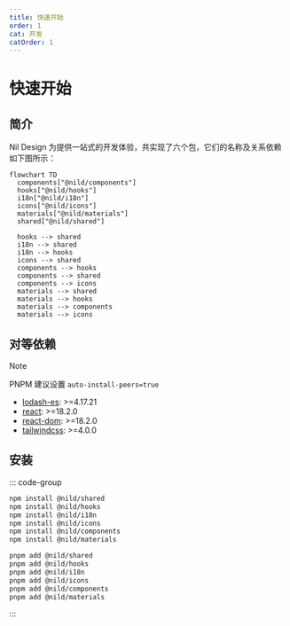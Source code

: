 ```yaml
---
title: 快速开始
order: 1
cat: 开发
catOrder: 1
---
```


# 快速开始

## 简介

Nil Design 为提供一站式的开发体验，共实现了六个包，它们的名称及关系依赖如下图所示：

```mermaid
flowchart TD
  components["@nild/components"]
  hooks["@nild/hooks"]
  i18n["@nild/i18n"]
  icons["@nild/icons"]
  materials["@nild/materials"]
  shared["@nild/shared"]

  hooks --> shared
  i18n --> shared
  i18n --> hooks
  icons --> shared
  components --> hooks
  components --> shared
  components --> icons
  materials --> shared
  materials --> hooks
  materials --> components
  materials --> icons
```

## 对等依赖

> [!NOTE]
> PNPM 建议设置 `auto-install-peers=true`

- [lodash-es](https://www.npmjs.com/package/lodash-es): >=4.17.21
- [react](https://www.npmjs.com/package/react): >=18.2.0
- [react-dom](https://www.npmjs.com/package/react-dom): >=18.2.0
- [tailwindcss](https://www.npmjs.com/package/tailwindcss): >=4.0.0

## 安装

::: code-group
```sh [NPM]
npm install @nild/shared
npm install @nild/hooks
npm install @nild/i18n
npm install @nild/icons
npm install @nild/components
npm install @nild/materials
```
```sh [PNPM]
pnpm add @nild/shared
pnpm add @nild/hooks
pnpm add @nild/i18n
pnpm add @nild/icons
pnpm add @nild/components
pnpm add @nild/materials
```
:::